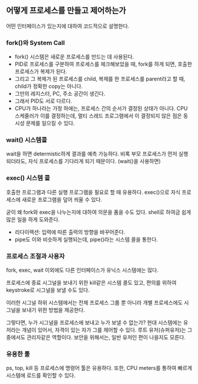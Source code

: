 ## 어떻게 프로세스를 만들고 제어하는가
어떤 인터페이스가 있는지에 대하여 코드적으로 설명한다.

### fork()와 System Call
- fork() 시스템은 새로운 프로세스를 만드는 데 사용된다. 
- PID로 프로세스를 구분하여 프로세스를 체크해보았을 때, fork를 하게 되면, 호출한 프로세스가 복제가 된다.
- 그리고 그 복제가 된 프로세스를 child, 복제를 한 프로세스를 parent라고 할 때, child가 정확한 copy는 아니다. 
- 그만의 레지스터, PC, 주소 공간이 생긴다. 
- 그래서 PID도 서로 다르다. 
- CPU가 하나라는 가정 하에는, 프로세스 간의 순서가 결정된 상태가 아니다. CPU 스케줄러가 이를 결정하는데, 멀티 스레드 프로그램에서 이 결정되지 않은 점은 동시성 문제를 일으킬 수 있다.

### wait() 시스템콜
wait을 하면 determistic하게 결과를 예측 가능하다.
비록 부모 프로세스가 먼저 실행되더라도, 자식 프로세스를 기다리게 되기 때문이다. (wait()을 사용하면)

### exec() 시스템 콜
호출한 프로그램과 다른 실행 프로그램을 필요로 할 때 유용하다. 
exec()으로 자식 프로세스에 새로운 프로그램을 덮어 씌울 수 있다.

굳이 왜 fork와 exec을 나누는지에 대하여 의문을 품을 수도 있다.
shell로 하여금 쉽게 많은 일을 하게 도와준다. 
- 리다이렉션: 입력에 따른 출력의 방향을 바꾸어준다. 
- pipe도 이와 비슷하게 실행되는데, pipe()라는 시스템 콜을 통한다.

### 프로세스 조절과 사용자
fork, exec, wait 이외에도 다른 인터페이스가 유닉스 시스템에는 많다.

프로세스에 종료 시그널을 보내기 위한 kill같은 시스템 콜도 있고, 편의를 위하여 keystroke로 시그널을 보낼 수도 있다. 

이러한 시그널 하위 시스템에서는 전체 프로세스 그룹 뿐 아니라 개별 프로세스에도 시그널을 보내기 위한 방법을 제공한다.

그렇다면, 누가 시그널을 프로세스에 보내고 누가 보낼 수 없는가? 
현대 시스템에는 유저라는 개념이 있어서, 자격이 있는 자가 그를 제어할 수 있다. 루트 유저(슈퍼유저)는 그 중에서도 관리자같은 역할이다. 보안을 위해서는, 일반 유저인 편이 나을지도 모른다. 

### 유용한 툴
ps, top, kill 등 프로세스에 명령어 툴은 유용하다. 
또한, CPU meters를 통하여 빠르게 시스템에 로드를 확인할 수 있다. 